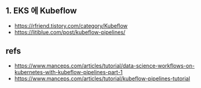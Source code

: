 ## 1. EKS 에 Kubeflow  ##



* https://rfriend.tistory.com/category/Kubeflow
* https://litiblue.com/post/kubeflow-pipelines/



## refs ##

* https://www.manceps.com/articles/tutorial/data-science-workflows-on-kubernetes-with-kubeflow-pipelines-part-1
* https://www.manceps.com/articles/tutorial/kubeflow-pipelines-tutorial
